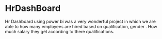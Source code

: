 # HrDashBoard
Hr Dashboard using power bi was a very wonderful project in which we are able to how many employees are hired  based on qualification, gender . How much salary they get according to there qualifications.
